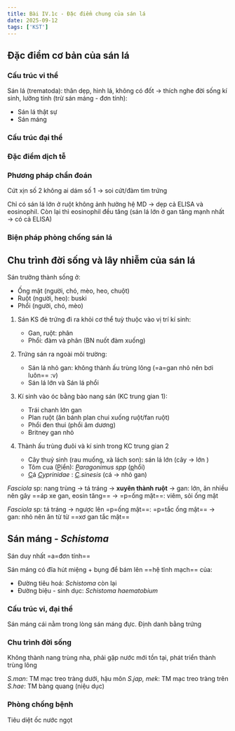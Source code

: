 ```yaml
---
title: Bài IV.1c - Đặc điểm chung của sán lá
date: 2025-09-12
tags: ['KST']
---
```


## Đặc điểm cơ bản của sán lá

### Cấu trúc vi thể

Sán lá (trematoda): thân dẹp, hình lá, không có đốt -> thích nghe đời sống kí sinh, lưỡng tính (trừ sán máng - đơn tính):

- Sán lá thật sự
- Sán máng

### Cấu trúc đại thể

### Đặc điểm dịch tễ

### Phương pháp chẩn đoán

Cứt xịn số 2 không ai dám số 1 -> soi cứt/đàm tìm trứng

Chỉ có sán lá lớn ở ruột không ảnh hưởng hệ MD -> dẹp cả ELISA và eosinophil.
Còn lại thì eosinophil đều tăng (sán lá lớn ở gan tăng mạnh nhất -> có cả ELISA)

### Biện pháp phòng chống sán lá

## Chu trình đời sống và lây nhiễm của sán lá

Sán trưởng thành sống ở:

- Ống mật (người, chó, mèo, heo, chuột)
- Ruột (người, heo): buski
- Phổi (người, chó, mèo)

1. Sán KS đẻ trứng đi ra khỏi cơ thể tuỳ thuộc vào vị trí kí sinh:
    - Gan, ruột: phân
    - Phổi: đàm và phân (BN nuốt đàm xuống)

2. Trứng sán ra ngoài môi trường:

    - Sán lá nhỏ gan: không thành ấu trùng lông (=a=gan nhỏ nên bơi luôn== :v)
    - Sán lá lớn và Sán lá phổi

3. Kí sinh vào óc bằng bào nang sán (KC trung gian 1):

    - Trái chanh lớn gan
    - Plan ruột (ăn bánh plan chui xuống ruột/fan ruột)
    - Phổi đen thui (phổi âm dương)
    - Britney gan nhỏ

4. Thành ấu trùng đuôi và kí sinh trong KC trung gian 2

    - Cây thuỷ sinh (rau muống, xà lách son): sán lá lớn (cây -> lớn )
    - Tôm cua (<u>P</u>iển): *<u>P</u>aragonimus spp* (<u>p</u>hổi)
    - <u>C</u>á *<u>C</u>yprinidae* : *<u>C</u>.sinesis* (cá -> nhỏ gan)

*Fasciola* sp: nang trùng -> tá tráng -> **xuyên thành ruột** -> gan: lớn, ăn nhiều nên gây ==áp xe gan, eosin tăng== -> =p=ống mật==: viêm, sỏi ống mật

*Fasciola* sp: tá tráng -> ngược lên =p=ống mật==: =p=tắc ống mật== -> gan: nhỏ nên ăn từ từ ==xơ gan tắc mật==

## Sán máng - *Schistoma*

Sán duy nhất =a=đơn tính==

Sán máng có đĩa hút miệng + bụng để bám lên ==hệ tĩnh mạch== của:

- Đường tiêu hoá: *Schistoma* còn lại
- Đường biệu - sinh dục: *Schistoma haematobium*

### Cấu trúc vi, đại thể

Sán máng cái nằm trong lòng sán máng đực. Định danh bằng trứng

### Chu trình đời sống

Không thành nang trùng nha, phải gặp nước mới tồn tại, phát triển thành trùng lông

*S.man*: TM mạc treo tràng dưới, hậu môn
*S.jap, mek*: TM mạc treo tràng trên
*S.hae*: TM bàng quang (niệu dục)

### Phòng chống bệnh

Tiêu diệt ốc nước ngọt
